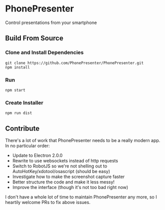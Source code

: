 # PhonePresenter
Control presentations from your smartphone

## Build From Source

### Clone and Install Dependencies
```
git clone https://github.com/PhonePresenter/PhonePresenter.git
npm install
```

### Run
```
npm start
```

### Create Installer
```
npm run dist
```

## Contribute
There's a lot of work that PhonePresenter needs to be a really modern app.  In no particular order:

- Update to Electron 2.0.0
- Rewrite to use websockets instead of http requests
- Switch to RobotJS so we're not shelling out to AutoHotKey/xdotool/osascript (should be easy)
- Investigate how to make the screenshot capture faster
- Better structure the code and make it less messy!
- Improve the interface (though it's not too bad right now)

I don't have a whole lot of time to maintain PhonePresenter any more, so I heartily welcome PRs to fix above issues.
